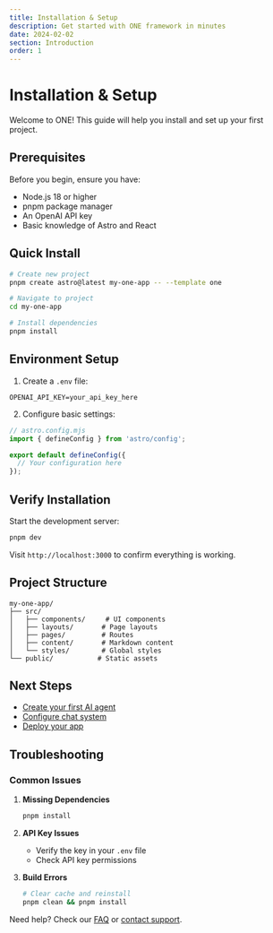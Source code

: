 ```yaml
---
title: Installation & Setup
description: Get started with ONE framework in minutes
date: 2024-02-02
section: Introduction
order: 1
---
```


# Installation & Setup

Welcome to ONE! This guide will help you install and set up your first project.

## Prerequisites

Before you begin, ensure you have:
- Node.js 18 or higher
- pnpm package manager
- An OpenAI API key
- Basic knowledge of Astro and React

## Quick Install

```bash
# Create new project
pnpm create astro@latest my-one-app -- --template one

# Navigate to project
cd my-one-app

# Install dependencies
pnpm install
```

## Environment Setup

1. Create a `.env` file:
```env
OPENAI_API_KEY=your_api_key_here
```

2. Configure basic settings:
```typescript
// astro.config.mjs
import { defineConfig } from 'astro/config';

export default defineConfig({
  // Your configuration here
});
```

## Verify Installation

Start the development server:
```bash
pnpm dev
```

Visit `http://localhost:3000` to confirm everything is working.

## Project Structure

```
my-one-app/
├── src/
│   ├── components/     # UI components
│   ├── layouts/       # Page layouts
│   ├── pages/         # Routes
│   ├── content/       # Markdown content
│   └── styles/        # Global styles
└── public/           # Static assets
```

## Next Steps

- [Create your first AI agent](/docs/getting-started/first-agent)
- [Configure chat system](/docs/core-concepts/chat-system)
- [Deploy your app](/docs/getting-started/deployment)

## Troubleshooting

### Common Issues

1. **Missing Dependencies**
   ```bash
   pnpm install
   ```

2. **API Key Issues**
   - Verify the key in your `.env` file
   - Check API key permissions

3. **Build Errors**
   ```bash
   # Clear cache and reinstall
   pnpm clean && pnpm install
   ```

Need help? Check our [FAQ](/docs/faq) or [contact support](mailto:support@one.ie).